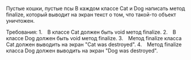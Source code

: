 Пустые кошки, пустые псы
В каждом классе Cat и Dog написать метод finalize, который выводит на экран текст о том, что такой-то объект уничтожен.


Требования:
1. В классе Cat должен быть void метод finalize.
2. В классе Dog должен быть void метод finalize.
3. Метод finalize класса Cat должен выводить на экран "Cat was destroyed".
4. Метод finalize класса Dog должен выводить на экран "Dog was destroyed".